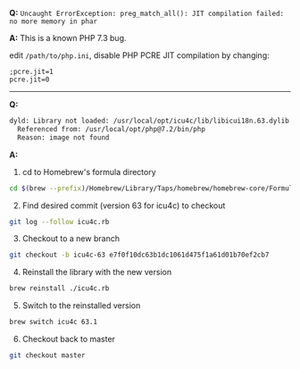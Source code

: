 **Q:** `Uncaught ErrorException: preg_match_all(): JIT compilation failed: no more memory in phar`

**A:** This is a known PHP 7.3 bug.

edit `/path/to/php.ini`, disable PHP PCRE JIT compilation by changing:

```config
;pcre.jit=1
pcre.jit=0
```

---

**Q:**

```sh
dyld: Library not loaded: /usr/local/opt/icu4c/lib/libicui18n.63.dylib
  Referenced from: /usr/local/opt/php@7.2/bin/php
  Reason: image not found
```

**A:**

1. cd to Homebrew's formula directory

```sh
cd $(brew --prefix)/Homebrew/Library/Taps/homebrew/homebrew-core/Formula
```

2. Find desired commit (version 63 for icu4c) to checkout

```sh
git log --follow icu4c.rb
```

3. Checkout to a new branch

```sh
git checkout -b icu4c-63 e7f0f10dc63b1dc1061d475f1a61d01b70ef2cb7
```

4. Reinstall the library with the new version

```sh
brew reinstall ./icu4c.rb
```

5. Switch to the reinstalled version

```sh
brew switch icu4c 63.1
```

6. Checkout back to master

```sh
git checkout master
```

